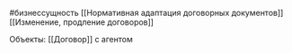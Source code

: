 #бизнессущность 
[[Нормативная адаптация договорных документов]]
[[Изменение, продление договоров]] 

Объекты:
[[Договор]] с агентом